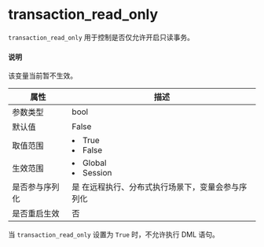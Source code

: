 # transaction_read_only

`transaction_read_only` 用于控制是否仅允许开启只读事务。

  <main id="notice" type='explain'>
    <h4>说明</h4>
    <p>该变量当前暂不生效。</p>
  </main>

|   属性    |                                                     描述                                                     |
|---------|------------------------------------------------------------------------------------------------------------|
| 参数类型    | bool                                                                                                       |
| 默认值     | False                                                                                                      |
| 取值范围    | <li> True   <li> False        |
| 生效范围    | <li> Global   <li> Session    |
| 是否参与序列化 | 是 在远程执行、分布式执行场景下，变量会参与序列化                                                                  |
| 是否重启生效  | 否                                                                                                          |

当 `transaction_read_only` 设置为 `True` 时，不允许执行 DML 语句。
